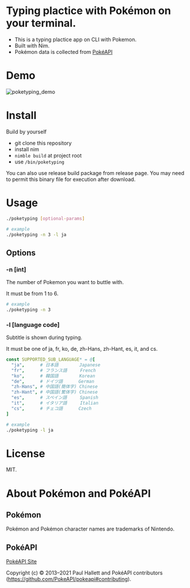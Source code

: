 # Typing plactice with Pokémon on your terminal.

- This is a typing plactice app on CLI with Pokemon.
- Built with Nim.
- Pokémon data is collected from [PokéAPI](https://pokeapi.co/)

# Demo
![poketyping_demo](https://user-images.githubusercontent.com/7047398/204245889-762d7af6-1393-44f9-a0d5-26548a4eb5ae.gif)
# Install
Build by yourself
- git clone this repository
- install nim
- `nimble build` at project root
- use `/bin/poketyping`

You can also use release build package from release page. You may need to permit this binary file for execution after download.
# Usage
```bash
./poketyping [optional-params]

# example
./poketyping -n 3 -l ja
```

## Options
### -n [int]

The number of Pokemon you want to buttle with.

It must be from 1 to 6.

```bash
# example
./poketyping -n 3
```

### -l [language code]

Subtitle is shown during typing.

It must be one of ja, fr, ko, de, zh-Hans, zh-Hant, es, it, and cs.

```nim
const SUPPORTED_SUB_LANGUAGE* = @[
  "ja",      # 日本語        Japanese
  "fr",      # フランス語     French
  "ko",      # 韓国語        Korean
  "de",      # ドイツ語      German
  "zh-Hans", # 中国語(簡体字) Chinese
  "zh-Hant", # 中国語(繁体字) Chinese
  "es",      # スペイン語     Spanish
  "it",      # イタリア語     Italian
  "cs",      # チェコ語      Czech
]
```

```bash
# example
./poketyping -l ja
```

# License

MIT.

# About Pokémon and PokéAPI

## Pokémon
Pokémon and Pokémon character names are trademarks of Nintendo.

## PokéAPI
[PokéAPI Site](https://pokeapi.co/)

Copyright (c) © 2013–2021 Paul Hallett and PokéAPI contributors (https://github.com/PokeAPI/pokeapi#contributing).
